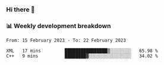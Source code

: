 ### Hi there 👋

### 📊 Weekly development breakdown
<!--START_SECTION:waka-->

```text
From: 15 February 2023 - To: 22 February 2023

XML   17 mins         ████████████████▒░░░░░░░░   65.98 %
C++   9 mins          ████████▓░░░░░░░░░░░░░░░░   34.02 %
```

<!--END_SECTION:waka-->
